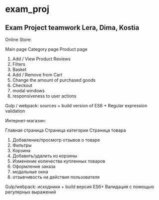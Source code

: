 # exam_proj
Exam Project teamwork Lera, Dima, Kostia
-----------------------------------------------------------------------------
Online Store:

Main page Category 
page Product page

1. Add / View Product Reviews
2. Filters
3. Basket
4. Add / Remove from Cart
5. Change the amount of purchased goods
6. Checkout
7. modal windows
8. responsiveness to user actions

Gulp / webpack: sources + build version of ES6 + 
Regular expression validation

Интернет-магазин:

Главная страница
Страница категории
Страница товара

1. Добавление/просмотр отзывов о товаре
2. Фильтры
3. Корзина
4. Добавить/удалить из корзины
5. Изменение количества купленных товаров
6. Оформление заказа
7. модальные окна
8. отзывчивость на действия пользователя

Gulp/webpack: исходники + build версия
ES6+
Валидация с помощью регулярных выражений

